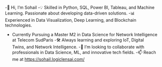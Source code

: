 -👋 Hi, I’m Sohail
-💡 Skilled in Python, SQL, Power BI, Tableau, and Machine Learning. Passionate about developing data-driven solutions.
-📊 Experienced in Data Visualization, Deep Learning, and Blockchain technologies.
- Currently Pursuing a Master M2 in Data Science for Network Intelligence at Telecom SudParis
-🛠️ Always learning and exploring IoT, Digital Twins, and Network Intelligence.
-🤝 I’m looking to collaborate with professionals in Data Science, ML, and innovative tech fields.
-📫 Reach me at https://sohail.logiclensai.com/


